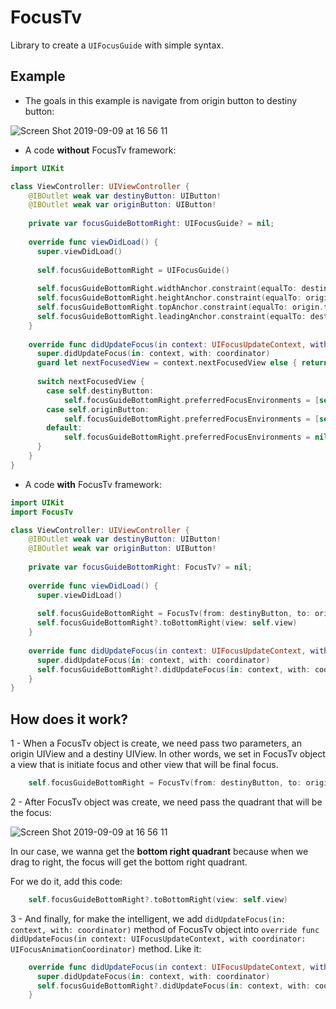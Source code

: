 # FocusTv
Library to create a `UIFocusGuide` with simple syntax.

## Example

* The goals in this example is navigate from origin button to destiny button:

![Screen Shot 2019-09-09 at 16 56 11](https://user-images.githubusercontent.com/39157101/64562178-c0e39580-d322-11e9-9ff3-8b669d5f804e.png)

* A code **without** FocusTv framework:

```swift
import UIKit

class ViewController: UIViewController {
    @IBOutlet weak var destinyButton: UIButton!
    @IBOutlet weak var originButton: UIButton!
    
    private var focusGuideBottomRight: UIFocusGuide? = nil;
    
    override func viewDidLoad() {
      super.viewDidLoad()
      
      self.focusGuideBottomRight = UIFocusGuide()
      
      self.focusGuideBottomRight.widthAnchor.constraint(equalTo: destiny.widthAnchor).isActive = true
      self.focusGuideBottomRight.heightAnchor.constraint(equalTo: origin.heightAnchor).isActive = true
      self.focusGuideBottomRight.topAnchor.constraint(equalTo: origin.topAnchor).isActive = true
      self.focusGuideBottomRight.leadingAnchor.constraint(equalTo: destiny.leadingAnchor).isActive = true
    }
    
    override func didUpdateFocus(in context: UIFocusUpdateContext, with coordinator: UIFocusAnimationCoordinator) {
      super.didUpdateFocus(in: context, with: coordinator)
      guard let nextFocusedView = context.nextFocusedView else { return }
        
      switch nextFocusedView {
        case self.destinyButton:
            self.focusGuideBottomRight.preferredFocusEnvironments = [self.originButton]
        case self.originButton:
            self.focusGuideBottomRight.preferredFocusEnvironments = [self.destinyButton]
        default:
            self.focusGuideBottomRight.preferredFocusEnvironments = nil
      }
    }
}
```

* A code **with** FocusTv framework:

```swift
import UIKit
import FocusTv

class ViewController: UIViewController {
    @IBOutlet weak var destinyButton: UIButton!
    @IBOutlet weak var originButton: UIButton!
    
    private var focusGuideBottomRight: FocusTv? = nil;
    
    override func viewDidLoad() {
      super.viewDidLoad()
      
      self.focusGuideBottomRight = FocusTv(from: destinyButton, to: originButton)
      self.focusGuideBottomRight?.toBottomRight(view: self.view)
    }
    
    override func didUpdateFocus(in context: UIFocusUpdateContext, with coordinator: UIFocusAnimationCoordinator) {
      super.didUpdateFocus(in: context, with: coordinator)
      self.focusGuideBottomRight?.didUpdateFocus(in: context, with: coordinator)
    }
}
```

## How does it work?

1 - When a FocusTv object is create, we need pass two parameters, an origin UIView and a destiny UIView. In other words, we set in FocusTv object a view that is initiate focus and other view that will be final focus.

```swift
    self.focusGuideBottomRight = FocusTv(from: destinyButton, to: originButton)
```

2 - After FocusTv object was create, we need pass the quadrant that will be the focus:

![Screen Shot 2019-09-09 at 16 56 11](https://user-images.githubusercontent.com/39157101/64563870-c04cfe00-d326-11e9-9602-1e5ea1df8914.png)

In our case, we wanna get the **bottom right quadrant** because when we drag to right, the focus will get the bottom right quadrant. 

For we do it, add this code:

```swift
    self.focusGuideBottomRight?.toBottomRight(view: self.view)
```

3 - And finally, for make the intelligent, we add `didUpdateFocus(in: context, with: coordinator)` method of FocusTv object into `override func didUpdateFocus(in context: UIFocusUpdateContext, with coordinator: UIFocusAnimationCoordinator)` method. Like it:

```swift
    override func didUpdateFocus(in context: UIFocusUpdateContext, with coordinator: UIFocusAnimationCoordinator) {
      super.didUpdateFocus(in: context, with: coordinator)
      self.focusGuideBottomRight?.didUpdateFocus(in: context, with: coordinator)
    }
```

